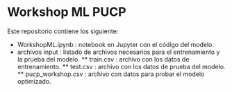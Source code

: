 # Workshop ML PUCP

Este repositorio contiene los siguiente:

* WorkshopML.ipynb : notebook en Jupyter con el código del modelo.
* archivos input : listado de archivos necesarios para el entrenamiento y la prueba del modelo.
** train.csv : archivo con los datos de entrenamiento.
** test.csv : archivo con los datos de prueba del modelo.
** pucp_workshop.csv : archivo con datos para probar el modelo optimizado.